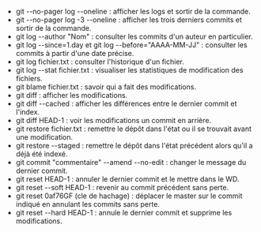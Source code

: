 - git --no-pager log --oneline : afficher les logs et sortir de la commande.
- git --no-pager log -3 --oneline : afficher les trois derniers commits et sortir de la commande.
- git log --author "Nom" : consulter les commits d'un auteur en particulier.
- git log --since=1.day et git log --before="AAAA-MM-JJ" : consulter les commits à partir d'une date précise.
- git log fichier.txt : consulter l'historique d'un fichier.
- git log --stat fichier.txt : visualiser les statistiques de modification des fichiers.
- git blame fichier.txt : savoir qui a fait des modifications.
- git diff : afficher les modifications.
- git diff --cached : afficher les différences entre le dernier commit et l'index.
- git diff HEAD-1 : voir les modifications un commit en arrière.
- git restore fichier.txt : remettre le dépôt dans l'état ou il se trouvait avant une modification.
- git restore --staged : remettre le dépôt dans l'état précédent alors qu'il a déjà été indexé.
- git commit "commentaire" --amend --no-edit : changer le message du dernier commit.
- git reset HEAD-1 : annuler le dernier commit et le mettre dans le WD.
- git reset --soft HEAD-1 : revenir au commit précédent sans perte.
- git reset 0af76GF (cle de hachage) : déplacer le master sur le commit indiqué en annulant les commits sans perte.
- git reset --hard HEAD-1 : annule le dernier commit et supprime les modifications.